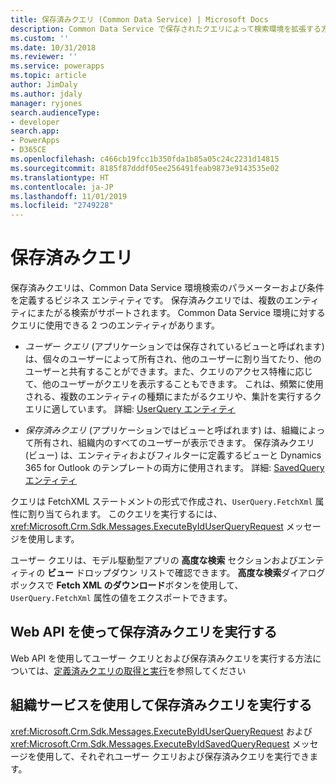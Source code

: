 ```yaml
---
title: 保存済みクエリ (Common Data Service) | Microsoft Docs
description: Common Data Service で保存されたクエリによって検索環境を拡張する方法について説明します。
ms.custom: ''
ms.date: 10/31/2018
ms.reviewer: ''
ms.service: powerapps
ms.topic: article
author: JimDaly
ms.author: jdaly
manager: ryjones
search.audienceType:
- developer
search.app:
- PowerApps
- D365CE
ms.openlocfilehash: c466cb19fcc1b350fda1b85a05c24c2231d14815
ms.sourcegitcommit: 8185f87dddf05ee256491feab9873e9143535e02
ms.translationtype: HT
ms.contentlocale: ja-JP
ms.lasthandoff: 11/01/2019
ms.locfileid: "2749228"
---
```

# <a name="saved-queries"></a>保存済みクエリ

保存済みクエリは、Common Data Service 環境検索のパラメーターおよび条件を定義するビジネス エンティティです。 保存済みクエリでは、複数のエンティティにまたがる検索がサポートされます。 Common Data Service 環境に対するクエリに使用できる 2 つのエンティティがあります。  
  
- *ユーザー クエリ* (アプリケーションでは保存されているビューと呼ばれます) は、個々のユーザーによって所有され、他のユーザーに割り当てたり、他のユーザーと共有することができます。また、クエリのアクセス特権に応じて、他のユーザーがクエリを表示することもできます。 これは、頻繁に使用される、複数のエンティティの種類にまたがるクエリや、集計を実行するクエリに適しています。 詳細: [UserQuery エンティティ](reference/entities/userquery.md) 

- *保存済みクエリ* (アプリケーションではビューと呼ばれます) は、組織によって所有され、組織内のすべてのユーザーが表示できます。 保存済みクエリ (ビュー) は、エンティティおよびフィルターに定義するビューと Dynamics 365 for Outlook のテンプレートの両方に使用されます。 詳細: [SavedQuery エンティティ](reference/entities/savedquery.md) 
  
 クエリは FetchXML ステートメントの形式で作成され、`UserQuery.FetchXml` 属性に割り当てられます。 このクエリを実行するには、<xref:Microsoft.Crm.Sdk.Messages.ExecuteByIdUserQueryRequest> メッセージを使用します。  
  
 ユーザー クエリは、モデル駆動型アプリの **高度な検索** セクションおよびエンティティの **ビュー** ドロップダウン リストで確認できます。  **高度な検索**ダイアログ ボックスで **Fetch XML のダウンロード**ボタンを使用して、 `UserQuery.FetchXml` 属性の値をエクスポートできます。  
  
## <a name="use-web-api-to-execute-saved-queries"></a>Web API を使って保存済みクエリを実行する

Web API を使用してユーザー クエリとおよび保存済みクエリを実行する方法については、[定義済みクエリの取得と実行](webapi/retrieve-and-execute-predefined-queries.md)を参照してください

## <a name="use-organization-service-to-execute-saved-queries"></a>組織サービスを使用して保存済みクエリを実行する

<xref:Microsoft.Crm.Sdk.Messages.ExecuteByIdUserQueryRequest> および <xref:Microsoft.Crm.Sdk.Messages.ExecuteByIdSavedQueryRequest> メッセージを使用して、それぞれユーザー クエリおよび保存済みクエリを実行できます。
